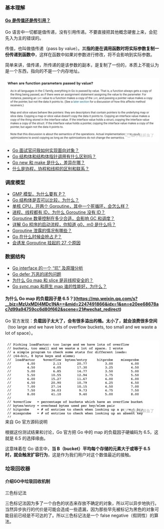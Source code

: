### 基本理解

#### [Go 是传值还是传引用？](https://mp.weixin.qq.com/s?__biz=MzUxMDI4MDc1NA==&mid=2247489302&idx=1&sn=c787d1fa4546e12c7e55e880da73c91f&scene=21#wechat_redirect)

Go 语言中一切都是值传递，没有引用传递。不要直接把其他概念硬套上来，会犯先入为主的错误的。

传值，也叫做值传递（pass by value）。其**指的是在调用函数时将实际参数复制一份传递到函数中**，这样在函数中如果对参数进行修改，将不会影响到实际参数。

简单来讲，值传递，所传递的是该参数的副本，是复制了一份的，本质上不能认为是一个东西，指向的不是一个内存地址。

![图片](images/640-20211116203902365)

- [Go 面试官问我如何实现面向对象？](https://mp.weixin.qq.com/s?__biz=MzUxMDI4MDc1NA==&mid=2247489195&idx=1&sn=a39c9703021e130606b228119d535d4a&scene=21#wechat_redirect)
- [Go 结构体和结构体指针调用有什么区别吗？](https://mp.weixin.qq.com/s?__biz=MzUxMDI4MDc1NA==&mid=2247487749&idx=1&sn=6add61c0404fd6f1bdc434eed347f559&scene=21#wechat_redirect)
- [Go new 和 make 是什么，差异在哪？](https://mp.weixin.qq.com/s?__biz=MzUxMDI4MDc1NA==&mid=2247487140&idx=1&sn=36d12263308fd24c32e9f5327e73ba21&scene=21#wechat_redirect)
- [什么是协程，协程和线程的区别和联系？](https://mp.weixin.qq.com/s?__biz=MzUxMDI4MDc1NA==&mid=2247488604&idx=1&sn=83219ea874b1345debc65904cd7f025a&scene=21#wechat_redirect)

### 调度模型

- [GMP 模型，为什么要有 P？](https://mp.weixin.qq.com/s?__biz=MzUxMDI4MDc1NA==&mid=2247487503&idx=1&sn=bfc20f81a1c6059ca489733b31a2c63c&scene=21#wechat_redirect)
- [Go 结构体是否可以比较，为什么？](https://mp.weixin.qq.com/s?__biz=MzUxMDI4MDc1NA==&mid=2247487631&idx=1&sn=0c6d3e548573197e8281f622d8d5b0d7&scene=21#wechat_redirect)
- [单核 CPU，开两个 Goroutine，其中一个死循环，会怎么样？](https://mp.weixin.qq.com/s?__biz=MzUxMDI4MDc1NA==&mid=2247487643&idx=1&sn=f81b18a12ab156feebb9fc9329e1c8f4&scene=21#wechat_redirect)
- [进程、线程都有 ID，为什么 Goroutine 没有 ID？](https://mp.weixin.qq.com/s?__biz=MzUxMDI4MDc1NA==&mid=2247487486&idx=1&sn=aee9f99265fa8137e9d17e43c1ffb9ca&scene=21#wechat_redirect)
- [Goroutine 数量控制在多少合适，会影响 GC 和调度？](https://mp.weixin.qq.com/s?__biz=MzUxMDI4MDc1NA==&mid=2247487250&idx=1&sn=3004324a9d2ba99233c4af48843dba64&scene=21#wechat_redirect)
- [详解 Go 程序的启动流程，你知道 g0，m0 是什么吗？](https://mp.weixin.qq.com/s?__biz=MzUxMDI4MDc1NA==&mid=2247487902&idx=1&sn=5e4a09b18f87eee416238c1e75a2f5ea&scene=21#wechat_redirect)
- [Goroutine 泄露的情况有哪些？](https://mp.weixin.qq.com/s?__biz=MzUxMDI4MDc1NA==&mid=2247487768&idx=1&sn=02ad5eb8619e1aa7a1835bb6b623caa4&scene=21#wechat_redirect)
- [Go 在什么时候会抢占 P？](https://mp.weixin.qq.com/s?__biz=MzUxMDI4MDc1NA==&mid=2247488491&idx=1&sn=ec14ff3f26e8aaa923c0e0da17ee426b&scene=21#wechat_redirect)
- [会诱发 Goroutine 挂起的 27 个原因](https://mp.weixin.qq.com/s?__biz=MzUxMDI4MDc1NA==&mid=2247491708&idx=1&sn=172b6fd9a2eab7b6eb00ffa46395f904&scene=21#wechat_redirect)

### 数据结构

- [Go interface 的一个 “坑” 及原理分析](https://mp.weixin.qq.com/s?__biz=MzUxMDI4MDc1NA==&mid=2247487434&idx=1&sn=02dcfd4c0edc0fec867e93fb2bd69061&scene=21#wechat_redirect)
- [Go defer 万恶的闭包问题](https://mp.weixin.qq.com/s?__biz=MzUxMDI4MDc1NA==&mid=2247487366&idx=1&sn=a0b2d5bfdb8ea5294094b1e7c59dd674&scene=21#wechat_redirect)
- [为什么 Go map 和 slice 是非线程安全的？](https://mp.weixin.qq.com/s?__biz=MzUxMDI4MDc1NA==&mid=2247489045&idx=1&sn=197bda427246e16907c7b471a5dc0572&scene=21#wechat_redirect)
- [Go sync.map 和原生 map 谁的性能好，为什么？](https://mp.weixin.qq.com/s?__biz=MzUxMDI4MDc1NA==&mid=2247489164&idx=1&sn=e56e5c9836cda40f3c95a39e2ba57dde&scene=21#wechat_redirect)

#### 为什么 Go map 的负载因子是 6.5？](https://mp.weixin.qq.com/s?__biz=MzUxMDI4MDc1NA==&mid=2247491866&idx=1&sn=e20ee68678ac7d99a94759cc6d80f662&scene=21#wechat_redirect)

Go 官方发现：**负载因子太大了，会有很多溢出的桶。太小了，就会浪费很多空间**（too large and we have lots of overflow buckets, too small and we waste a lot of space）。

![图片](images/640-20211116203902398)来自 Go 官方源码说明

根据这份测试结果和讨论，Go 官方把 Go 中的 map 的负载因子硬编码为 6.5，这就是 6.5 的选择缘由。

这意味着在 Go 语言中，**当 B（bucket）平均每个存储的元素大于或等于 6.5 时，就会触发扩容行为**，这是作为我们用户对这个数值最近的接触。

### 垃圾回收器

#### 介绍GO中垃圾回收机制

三色标记法

三色标记法因为多了一个白色的状态来存放不确定的对象，所以可以异步地执行。当然异步执行的代价是可能会造成一些遗漏，因为那些早先被标记为黑色的对象可能目前已经是不可达的了。所以三色标记法是一个 false negative（假阴性）的算法。

 